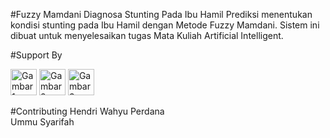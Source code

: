 #Fuzzy Mamdani Diagnosa Stunting Pada Ibu Hamil
Prediksi menentukan kondisi stunting pada Ibu Hamil dengan Metode Fuzzy Mamdani. Sistem ini dibuat untuk menyelesaikan tugas Mata Kuliah Artificial Intelligent.

#Support By
<p float="left">
    <img src="https://miro.medium.com/max/640/1*bf37-lAuwi6_Wx5-e5EJ1Q.jpeg" alt="Gambar 1" width="42" height="42" />
    <img src="https://cdn.dribbble.com/users/24078/screenshots/15522433/media/e92e58ec9d338a234945ae3d3ffd5be3.jpg?compress=1&resize=300x225" alt="Gambar 2" width="42" height="42" />
    <img src="https://pluspng.com/img-png/python-logo-png-open-2000.png" alt="Gambar 3" width="42" height="42" />
</p>


#Contributing
Hendri Wahyu Perdana <br/>
Ummu Syarifah
